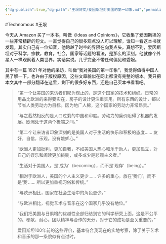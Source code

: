 ```yaml
---
{"dg-publish":true,"dg-path":"王垠博文/爱因斯坦对美国的第一印象.md","permalink":"/王垠博文/爱因斯坦对美国的第一印象/","created":"2023-12-13T09:06:46.000+08:00","updated":"2023-12-13T09:08:09.000+08:00"}
---
```


#Technomous #王垠 

今天从 Amazon 买了一本书，叫做《Ideas and Opinions》，它收集了爱因斯坦的一些非常精辟的短文。一直觉得自己的很多观点没人可以理解，谁知一看这本书就发现，其实自己有一位知音，他跨越了时空的界限在向我点头。真想不到，爱因斯坦对于科学，宗教，教育，社会，国家等话题的看法，是那么的深刻。他就像个外星人一样观察着人类世界，实话实说。几乎完全不带任何偏见和委婉。

其中有一篇 1921 年对他的采访，叫做“我对美国的第一印象”，我觉得值得中国人民了解一下。也许由于版权原因，这些文章貌似在网上都没有完整的版本。我只把本文其中一部分翻译在这里，剩下的很多好东西，还是自己买本书看看吧。

> “第一个让美国的来访者们叹为观止的，是这个国家的技术和组织。日常的用品比欧洲的来得要实在，房子的设计更注重实用。所有东西的设计，都以节省人类劳动力为目标。因为地广人稀，这个国家的劳动力非常昂贵。”
>
> “与之截然相反的是人口过剩的中国和印度。劳动力的廉价阻碍了机器的发展。欧洲处于这两个极端之间。”
>
> “第二个让来访者印象深刻的是美国人对于生活的快乐和积极的态度…… 友好，自信，乐观，没有嫉妒心。”
>
> “欧洲人更加批判，更加自我，不如美国人热心和乐于助人，更加孤立，对自己的娱乐和阅读更加挑剔，或多或少是悲观主义者。”
>
> “生活对于美国人，是‘成为’（becoming），而不是‘现存’（being）。”
>
> “相对于欧洲人，美国的个人主义更少…… 许多的重心，放在‘我们’，而不是‘我’…… 所以更加重视习俗和传统。”
>
> “与欧洲相比，国家在社会生活中的角色更少。”
>
> “与欧洲相比，视觉艺术与音乐在这个国家几乎没有地位。”
>
> “我们把美国与日俱增的优越性全部归结到它的科学研究上面，这是不公平的。奉献，耐心，团队精神与合作的天分，对于它的成功是至关重要的。”
>
> 爱因斯坦100年前的这些评价，基本符合我现在的实地考察，除了关于艺术和音乐的那一条貌似有点过时。